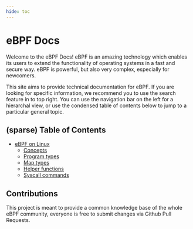 ```yaml
---
hide: toc
---
```

# eBPF Docs

Welcome to the eBPF Docs! eBPF is an amazing technology which enables its users to extend the functionality of operating systems in a fast and secure way. eBPF is powerful, but also very complex, especially for newcomers. 

This site aims to provide technical documentation for eBPF. If you are looking for specific information, we recommend you to use the search feature in to top right. You can use the navigation bar on the left for a hierarchal view, or use the condensed table of contents below to jump to a particular general topic.

## (sparse) Table of Contents

* [eBPF on Linux](./linux/index.md)
    * [Concepts](./linux/concepts/index.md)
    * [Program types](./linux/program-type/index.md)
    * [Map types](./linux/map-type/index.md)
    * [Helper functions](./linux/helper-function/index.md)
    * [Syscall commands](./linux/syscall/index.md)

## Contributions

This project is meant to provide a common knowledge base of the whole eBPF community, everyone is free to submit changes via Github Pull Requests.

